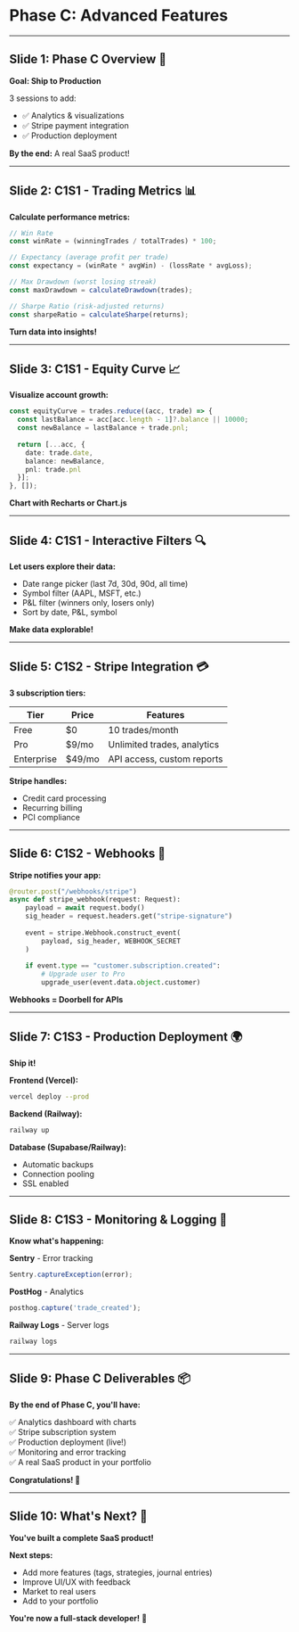 # Phase C: Advanced Features

---

## Slide 1: Phase C Overview 🚀

**Goal: Ship to Production**

3 sessions to add:
- ✅ Analytics & visualizations
- ✅ Stripe payment integration
- ✅ Production deployment

**By the end:** A real SaaS product!

---

## Slide 2: C1S1 - Trading Metrics 📊

**Calculate performance metrics:**

```typescript
// Win Rate
const winRate = (winningTrades / totalTrades) * 100;

// Expectancy (average profit per trade)
const expectancy = (winRate * avgWin) - (lossRate * avgLoss);

// Max Drawdown (worst losing streak)
const maxDrawdown = calculateDrawdown(trades);

// Sharpe Ratio (risk-adjusted returns)
const sharpeRatio = calculateSharpe(returns);
```

**Turn data into insights!**

---

## Slide 3: C1S1 - Equity Curve 📈

**Visualize account growth:**

```typescript
const equityCurve = trades.reduce((acc, trade) => {
  const lastBalance = acc[acc.length - 1]?.balance || 10000;
  const newBalance = lastBalance + trade.pnl;
  
  return [...acc, {
    date: trade.date,
    balance: newBalance,
    pnl: trade.pnl
  }];
}, []);
```

**Chart with Recharts or Chart.js**

---

## Slide 4: C1S1 - Interactive Filters 🔍

**Let users explore their data:**

- Date range picker (last 7d, 30d, 90d, all time)
- Symbol filter (AAPL, MSFT, etc.)
- P&L filter (winners only, losers only)
- Sort by date, P&L, symbol

**Make data explorable!**

---

## Slide 5: C1S2 - Stripe Integration 💳

**3 subscription tiers:**

| Tier | Price | Features |
|------|-------|----------|
| Free | $0 | 10 trades/month |
| Pro | $9/mo | Unlimited trades, analytics |
| Enterprise | $49/mo | API access, custom reports |

**Stripe handles:**
- Credit card processing
- Recurring billing
- PCI compliance

---

## Slide 6: C1S2 - Webhooks 🔔

**Stripe notifies your app:**

```python
@router.post("/webhooks/stripe")
async def stripe_webhook(request: Request):
    payload = await request.body()
    sig_header = request.headers.get("stripe-signature")
    
    event = stripe.Webhook.construct_event(
        payload, sig_header, WEBHOOK_SECRET
    )
    
    if event.type == "customer.subscription.created":
        # Upgrade user to Pro
        upgrade_user(event.data.object.customer)
```

**Webhooks = Doorbell for APIs**

---

## Slide 7: C1S3 - Production Deployment 🌍

**Ship it!**

**Frontend (Vercel):**
```bash
vercel deploy --prod
```

**Backend (Railway):**
```bash
railway up
```

**Database (Supabase/Railway):**
- Automatic backups
- Connection pooling
- SSL enabled

---

## Slide 8: C1S3 - Monitoring & Logging 📡

**Know what's happening:**

**Sentry** - Error tracking
```typescript
Sentry.captureException(error);
```

**PostHog** - Analytics
```typescript
posthog.capture('trade_created');
```

**Railway Logs** - Server logs
```bash
railway logs
```

---

## Slide 9: Phase C Deliverables 📦

**By the end of Phase C, you'll have:**

✅ Analytics dashboard with charts  
✅ Stripe subscription system  
✅ Production deployment (live!)  
✅ Monitoring and error tracking  
✅ A real SaaS product in your portfolio  

**Congratulations! 🎉**

---

## Slide 10: What's Next? 🎯

**You've built a complete SaaS product!**

**Next steps:**
- Add more features (tags, strategies, journal entries)
- Improve UI/UX with feedback
- Market to real users
- Add to your portfolio

**You're now a full-stack developer!** 🚀
